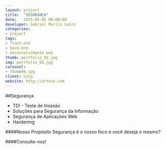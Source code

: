 ```yaml
---
layout: project
title:  "SEGURANÇA"
date:   2015-05-02 00:00:00
developer: Gabriel Murilo Lanzi
categories:
- project
tags:
- front-end
- back-end
- desenvolvimento web
thumb: portfolio_02.jpg
img: portfolio_02.jpg
carousel:
- thumb04.jpg
client: Corp.
website: http://artnux.com
---
```

##Segurança
- TDI - Teste de Invasão 
- Soluções para Segurança da Informação
- Segurança de Aplicações Web
- Hardening 

####Nosso Propósito
Segurança é o nosso foco e você deseja o mesmo?

####Consulte-nos!
